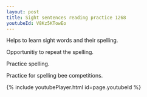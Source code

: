 ```yaml
---
layout: post
title: Sight sentences reading practice 1268
youtubeId: V8Kz5KTowEo
---
```

 
 
Helps to learn sight words and their spelling.

Opportunitiy to repeat the spelling. 

Practice spelling. 
 
Practice for spelling bee competitions. 
 
{% include youtubePlayer.html id=page.youtubeId %}
 
 
